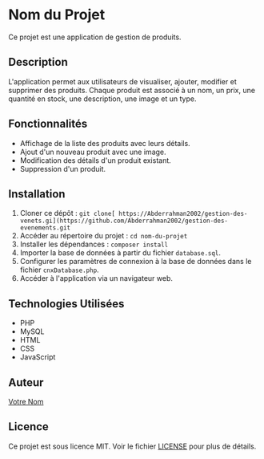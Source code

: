 # Nom du Projet

Ce projet est une application de gestion de produits.

## Description

L'application permet aux utilisateurs de visualiser, ajouter, modifier et supprimer des produits. Chaque produit est associé à un nom, un prix, une quantité en stock, une description, une image et un type.

## Fonctionnalités

- Affichage de la liste des produits avec leurs détails.
- Ajout d'un nouveau produit avec une image.
- Modification des détails d'un produit existant.
- Suppression d'un produit.

## Installation

1. Cloner ce dépôt : `git clone[ https://Abderrahman2002/gestion-des-venets.gi](https://github.com/Abderrahman2002/gestion-des-evenements.git`
2. Accéder au répertoire du projet : `cd nom-du-projet`
3. Installer les dépendances : `composer install`
4. Importer la base de données à partir du fichier `database.sql`.
5. Configurer les paramètres de connexion à la base de données dans le fichier `cnxDatabase.php`.
6. Accéder à l'application via un navigateur web.

## Technologies Utilisées

- PHP
- MySQL
- HTML
- CSS
- JavaScript

## Auteur

[Votre Nom](https://github.com/votre-utilisateur)

## Licence

Ce projet est sous licence MIT. Voir le fichier [LICENSE](LICENSE) pour plus de détails.
